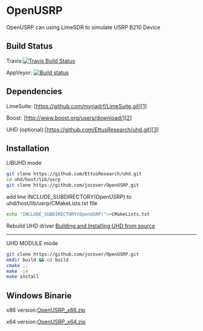 # OpenUSRP

OpenUSRP can using LimeSDR to simulate USRP B210 Device

Build Status
------------

Travis:[![Travis Build Status](https://travis-ci.org/jocover/OpenUSRP.svg?branch=master)](https://travis-ci.org/jocover/OpenUSRP)

AppVeyor: [![Build status](https://ci.appveyor.com/api/projects/status/8ey0pyrf8l4kyh8l?svg=true)](https://ci.appveyor.com/project/jocover/OpenUSRP)

Dependencies
------------
LimeSuite: [https://github.com/myriadrf/LimeSuite.git][1]

Boost: [http://www.boost.org/users/download/][2]

UHD (optional):[https://github.com/EttusResearch/uhd.git][3]

Installation
----------

LIBUHD mode

```sh
git clone https://github.com/EttusResearch/uhd.git
cd uhd/host/lib/usrp
git clone https://github.com/jocover/OpenUSRP.git
```
add line INCLUDE_SUBDIRECTORY(OpenUSRP) to uhd/host/lib/usrp/CMakeLists.txt file
```sh
echo "INCLUDE_SUBDIRECTORY(OpenUSRP)">>CMakeLists.txt

```
Rebuild UHD driver
[Building and Installing UHD from source][4]

----------
UHD MODULE mode
```sh
git clone https://github.com/jocover/OpenUSRP.git
mkdir build && cd build
cmake ..
make -j4
make install
```

Windows Binarie
---------
x86 version:[OpenUSRP_x86.zip][5]

x64 version:[OpenUSRP_x64.zip][6]


  [1]: https://github.com/myriadrf/LimeSuite.git
  [2]: http://www.boost.org/users/download/
  [3]: https://github.com/EttusResearch/uhd.git
  [4]: http://files.ettus.com/manual/page_build_guide.html
  [5]: https://www.jiangwei.org/download/OpenUSRP_x86.zip
  [6]: https://www.jiangwei.org/download/OpenUSRP_x64.zip